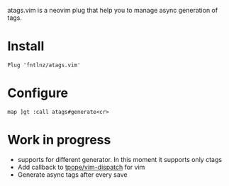 atags.vim is a neovim plug that help you to manage async generation of tags.

# Install 

```vim
Plug 'fntlnz/atags.vim'
```

# Configure

```vim
map ]gt :call atags#generate<cr>
```

# Work in progress

* supports for different generator. In this moment it supports only ctags
* Add callback to [tpope/vim-dispatch](https://gituhb.com/tpope/vim-dispatch) for vim
* Generate async tags after every save
